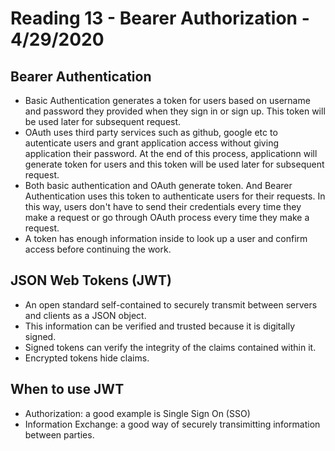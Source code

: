 # Reading 13 - Bearer Authorization - 4/29/2020

## Bearer Authentication
* Basic Authentication generates a token for users based on username and password they provided when they sign in or sign up. This token will be used later for subsequent request.
* OAuth uses third party services such as github, google etc to autenticate users and grant application access without giving application their password. At the end of this process, applicationn will generate token for users and this token will be used later for subsequent request.
* Both basic authentication and OAuth generate token. And Bearer Authentication uses this token to authenticate users for their requests. In this way, users don't have to send their credentials every time they make a request or go through OAuth process every time they make a request.
* A token has enough information inside to look up a user and confirm access before continuing the work.

## JSON Web Tokens (JWT)
* An open standard self-contained to securely transmit between servers and clients as a JSON object.
* This information can be verified and trusted because it is digitally signed.
* Signed tokens can verify the integrity of the claims contained within it.
* Encrypted tokens hide claims.

## When to use JWT
* Authorization: a good example is Single Sign On (SSO)
* Information Exchange: a good way of securely transimitting information between parties.